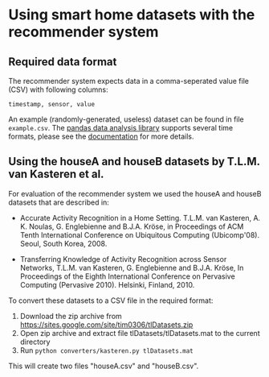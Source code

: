 Using smart home datasets with the recommender system
======

Required data format
---------------------

The recommender system expects data in a comma-seperated value file (CSV) with following columns:

    timestamp, sensor, value

An example (randomly-generated, useless) dataset can be found in file `example.csv`. The [pandas data analysis library](http://pandas.pydata.org/) supports several time formats, please see the [documentation](http://pandas.pydata.org/pandas-docs/dev/io.html#date-parsing-functions) for more details.


Using the houseA and houseB datasets by T.L.M. van Kasteren et al.
----------------------

For evaluation of the recommender system we used the houseA and houseB datasets that are described in:

* Accurate Activity Recognition in a Home Setting. T.L.M. van Kasteren, A. K. Noulas, G. Englebienne and B.J.A. Kröse, in Proceedings of ACM Tenth International Conference on Ubiquitous Computing (Ubicomp'08). Seoul, South Korea, 2008.

* Transferring Knowledge of Activity Recognition across Sensor Networks, T.L.M. van Kasteren, G.    Englebienne and B.J.A. Kröse, In Proceedings of the Eighth International Conference on Pervasive Computing (Pervasive 2010). Helsinki, Finland, 2010. 

To convert these datasets to a CSV file in the required format:

1. Download the zip archive from https://sites.google.com/site/tim0306/tlDatasets.zip
2. Open zip archive and extract file tlDatasets/tlDatasets.mat to the current directory 
3. Run `python converters/kasteren.py tlDatasets.mat`

This will create two files "houseA.csv" and "houseB.csv".
